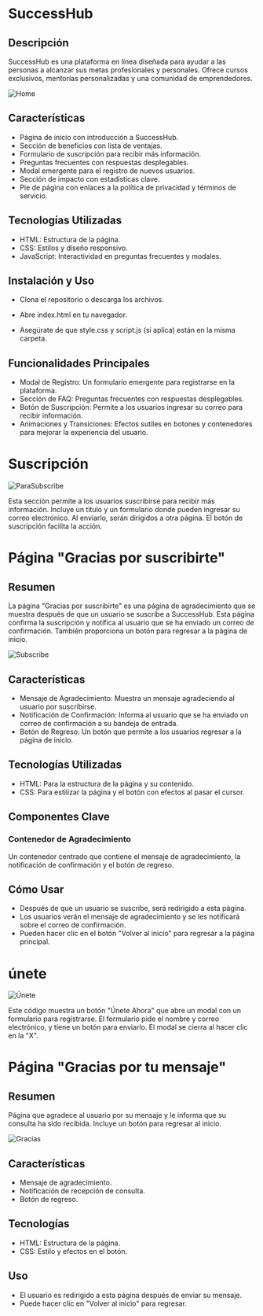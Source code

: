 # SuccessHub

## Descripción

SuccessHub es una plataforma en línea diseñada para ayudar a las personas a alcanzar sus metas profesionales y personales. Ofrece cursos exclusivos, mentorías personalizadas y una comunidad de emprendedores.

![Home](home.png)

 ## Características

- Página de inicio con introducción a SuccessHub.
- Sección de beneficios con lista de ventajas.
- Formulario de suscripción para recibir más información.
- Preguntas frecuentes con respuestas desplegables.
- Modal emergente para el registro de nuevos usuarios.
- Sección de impacto con estadísticas clave.
- Pie de página con enlaces a la política de privacidad y términos de servicio.

## Tecnologías Utilizadas

- HTML: Estructura de la página.
- CSS: Estilos y diseño responsivo.
- JavaScript: Interactividad en preguntas frecuentes y modales.

## Instalación y Uso

- Clona el repositorio o descarga los archivos.

- Abre index.html en tu navegador.

- Asegúrate de que style.css y script.js (si aplica) están en la misma carpeta.

## Funcionalidades Principales

- Modal de Registro: Un formulario emergente para registrarse en la plataforma.
- Sección de FAQ: Preguntas frecuentes con respuestas desplegables.
- Botón de Suscripción: Permite a los usuarios ingresar su correo para recibir información.
- Animaciones y Transiciones: Efectos sutiles en botones y contenedores para mejorar la experiencia del usuario.


# Suscripción

![ParaSubscribe](SubscribeLine.png)

Esta sección permite a los usuarios suscribirse para recibir más información. Incluye un título y un formulario donde pueden ingresar su correo electrónico. Al enviarlo, serán dirigidos a otra página. El botón de suscripción facilita la acción.


# Página "Gracias por suscribirte"
## Resumen

La página "Gracias por suscribirte" es una página de agradecimiento que se muestra después de que un usuario se suscribe a SuccessHub. Esta página confirma la suscripción y notifica al usuario que se ha enviado un correo de confirmación. También proporciona un botón para regresar a la página de inicio.

![Subscribe](subscribe.png)

## Características

- Mensaje de Agradecimiento: Muestra un mensaje agradeciendo al usuario por suscribirse.
- Notificación de Confirmación: Informa al usuario que se ha enviado un correo de confirmación a su bandeja de entrada.
- Botón de Regreso: Un botón que permite a los usuarios regresar a la página de inicio.

## Tecnologías Utilizadas

- HTML: Para la estructura de la página y su contenido.
- CSS: Para estilizar la página y el botón con efectos al pasar el cursor.

## Componentes Clave

### Contenedor de Agradecimiento

Un contenedor centrado que contiene el mensaje de agradecimiento, la notificación de confirmación y el botón de regreso.

## Cómo Usar

- Después de que un usuario se suscribe, será redirigido a esta página.
- Los usuarios verán el mensaje de agradecimiento y se les notificará sobre el correo de confirmación.
- Pueden hacer clic en el botón "Volver al inicio" para regresar a la página principal.

# únete 

![Únete](unete.png)

Este código muestra un botón "Únete Ahora" que abre un modal con un formulario para registrarse. El formulario pide el nombre y correo electrónico, y tiene un botón para enviarlo. El modal se cierra al hacer clic en la "X".

# Página "Gracias por tu mensaje"
## Resumen

Página que agradece al usuario por su mensaje y le informa que su consulta ha sido recibida. Incluye un botón para regresar al inicio.

![Gracias](gracias.png)

## Características

- Mensaje de agradecimiento.
- Notificación de recepción de consulta.
- Botón de regreso.

## Tecnologías

- HTML: Estructura de la página.
- CSS: Estilo y efectos en el botón.

## Uso

- El usuario es redirigido a esta página después de enviar su mensaje.
- Puede hacer clic en "Volver al inicio" para regresar.



